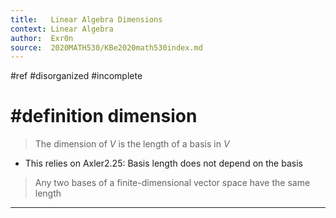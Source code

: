 ```yaml
---
title:   Linear Algebra Dimensions
context: Linear Algebra
author:  Exr0n
source:  2020MATH530/KBe2020math530index.md
---
```


#ref
#disorganized #incomplete

# #definition dimension
> The dimension of $V$ is the length of a basis in $V$
- This relies on Axler2.25: Basis length does not depend on the basis
> Any two bases of a finite-dimensional vector space have the same length

---
